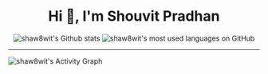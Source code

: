 <h1 align="center">Hi 👋, I'm Shouvit Pradhan</h1>

<p align="center">
  <img alt="shaw8wit's Github stats" src="https://github-readme-stats.vercel.app/api?username=shaw8wit&count_private=true&include_all_commits=true&show_icons=true&bg_color=000000&title_color=E8E500&text_color=F8F2CB&icon_color=9FD410&hide_border=true" />
  
  <img alt="shaw8wit's most used languages on GitHub" src="https://github-readme-stats.vercel.app/api/top-langs/?username=shaw8wit&langs_count=8&layout=compact&bg_color=000000&title_color=E8E500&text_color=F8F2CB&icon_color=9FD410&hide_border=true&hide=jupyter%20notebook,html" /> 
</p>

<hr>

<img alt="shaw8wit's Activity Graph" src="https://activity-graph.herokuapp.com/graph?username=shaw8wit&bg_color=000000&color=E8E500&line=F8F2CB&point=9FD410&hide_border=true" />
